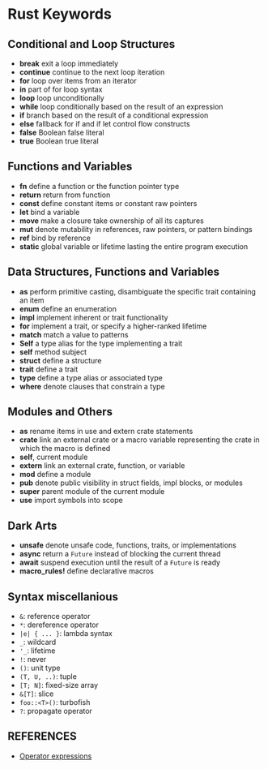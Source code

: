 # Rust Keywords

## Conditional and Loop Structures
- **break** exit a loop immediately
- **continue** continue to the next loop iteration
- **for** loop over items from an iterator
- **in** part of for loop syntax
- **loop** loop unconditionally
- **while** loop conditionally based on the result of an expression
- **if** branch based on the result of a conditional expression
- **else** fallback for if and if let control flow constructs
- **false** Boolean false literal
- **true** Boolean true literal

## Functions and Variables
- **fn** define a function or the function pointer type
- **return** return from function
- **const** define constant items or constant raw pointers
- **let** bind a variable
- **move** make a closure take ownership of all its captures
- **mut** denote mutability in references, raw pointers, or
    pattern bindings
- **ref** bind by reference
- **static** global variable or lifetime lasting the entire program
    execution

## Data Structures, Functions and Variables
- **as** perform primitive casting, disambiguate the specific
    trait containing an item
- **enum** define an enumeration
- **impl** implement inherent or trait functionality
- **for** implement a trait, or specify a higher-ranked lifetime
- **match** match a value to patterns
- **Self** a type alias for the type implementing a trait
- **self** method subject
- **struct** define a structure
- **trait** define a trait
- **type** define a type alias or associated type
- **where** denote clauses that constrain a type

## Modules and Others
- **as** rename items in use and extern crate statements
- **crate** link an external crate or a macro variable
    representing the crate in which the macro is defined
- **self**, current module
- **extern** link an external crate, function, or variable
- **mod** define a module
- **pub** denote public visibility in struct fields, impl
    blocks, or modules
- **super** parent module of the current module
- **use** import symbols into scope

## Dark Arts
- **unsafe** denote unsafe code, functions, traits, or implementations
- **async** return a `Future` instead of blocking the current thread
- **await** suspend execution until the result of a `Future` is ready
- **macro_rules!** define declarative macros

## Syntax miscellanious
- `&`: reference operator
- `*`: dereference operator
- `|e| { ... }`: lambda syntax
- `_`: wildcard
- `'_`: lifetime
- `!`: never
- `()`: unit type
- `(T, U, ..)`: tuple
- `[T; N]`: fixed-size array
- `&[T]`: slice
- `foo::<T>()`: turbofish
- `?`: propagate operator

## REFERENCES
- [Operator expressions](https://doc.rust-lang.org/reference/expressions/operator-expr.html)
